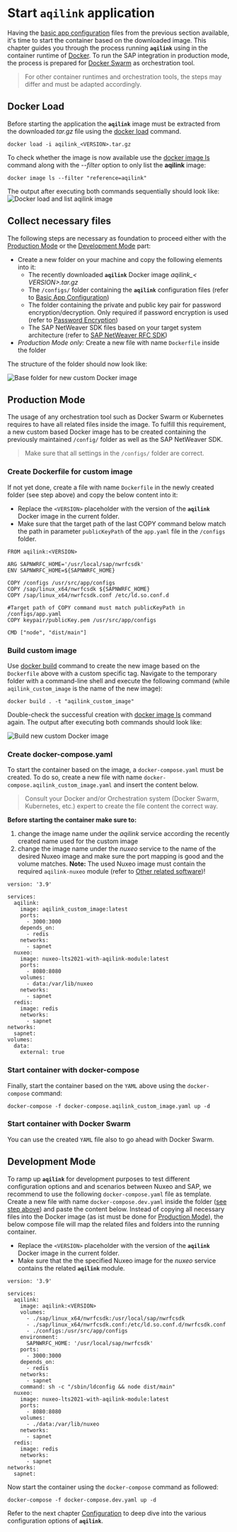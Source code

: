 # Start `aqilink` application
Having the [basic app configuration](installation/app-configuration.md) files from the previous section available, it's time to start the container based on the downloaded image. This chapter guides you through the process running **`aqilink`** using in the container runtime of [Docker](https://docs.docker.com). To run the SAP integration in production mode, the process is prepared for [Docker Swarm](https://docs.docker.com/get-started/swarm-deploy/) as orchestration tool.

> For other container runtimes and orchestration tools, the steps may differ and must be adapted accordingly. 

## Docker Load
Before starting the application the **`aqilink`** image must be extracted from the downloaded *tar.gz* file using the [docker load](https://docs.docker.com/engine/reference/commandline/load/) command.

```
docker load -i aqilink_<VERSION>.tar.gz
```

To check whether the image is now available use the [docker image ls](https://docs.docker.com/engine/reference/commandline/image_ls/) command along with the *--filter* option to only list the **aqilink** image:
```
docker image ls --filter "reference=aqilink"
```
The output after executing both commands sequentially should look like:
![Docker load and list aqilink image](../_media/installation/docker_load_1.png)

## Collect necessary files 

The following steps are necessary as foundation to proceed either with the [Production Mode](#production-mode) or the [Development Mode](#development-mode) part:

- Create a new folder on your machine and copy the following elements into it:
   - The recently downloaded **``aqilink``** Docker image *aqilink_< VERSION>.tar.gz* 
   - The `/configs/` folder containing the **``aqilink``** configuration files (refer to [Basic App Configuration](/installation/app-configuration.md))
   - The folder containing the private and public key pair for password encryption/decryption. Only required if password encryption is used (refer to [Password Encryption](/reference/password-encryption))
   - The SAP NetWeaver SDK files based on your target system architecture (refer to [SAP NetWeaver RFC SDK](/installation/app-download?id=sap-netweaver-rfc-sdk))
- *Production Mode only:* Create a new file with name `Dockerfile` inside the folder

The structure of the folder should now look like:

![Base folder for new custom Docker image](../_media/installation/folder_structure_custom_docker_image.png)

## Production Mode
The usage of any orchestration tool such as Docker Swarm or Kubernetes requires to have all related files inside the image. To fulfill this requirement, a new custom based Docker image has to be created containing the previously maintained `/config/` folder as well as the SAP NetWeaver SDK.

> Make sure that all settings in the `/configs/` folder are correct.

### Create Dockerfile for custom image

If not yet done, create a file with name `Dockerfile` in the newly created folder (see step above) and copy the below content into it:

 - Replace the `<VERSION>` placeholder with the version of the **`aqilink`** Docker image in the current folder.
 - Make sure that the target path of the last COPY command below match the path in parameter `publicKeyPath` of the `app.yaml` file in the `/configs` folder.

```
FROM aqilink:<VERSION>

ARG SAPNWRFC_HOME='/usr/local/sap/nwrfcsdk'
ENV SAPNWRFC_HOME=${SAPNWRFC_HOME}

COPY /configs /usr/src/app/configs
COPY /sap/linux_x64/nwrfcsdk ${SAPNWRFC_HOME}
COPY /sap/linux_x64/nwrfcsdk.conf /etc/ld.so.conf.d

#Target path of COPY command must match publicKeyPath in /configs/app.yaml
COPY keypair/publicKey.pem /usr/src/app/configs

CMD ["node", "dist/main"]
```

### Build custom image

Use [docker build](https://docs.docker.com/engine/reference/commandline/build/) command to create the new image based on the `Dockerfile` above with a custom specific tag. Navigate to the temporary folder with a command-line shell and execute the following command (while `aqilink_custom_image` is the name of the new image):

```
docker build . -t "aqilink_custom_image"
```

Double-check the successful creation with [docker image ls](https://docs.docker.com/engine/reference/commandline/image_ls/) command again. The output after executing both commands should look like:

![Build new custom Docker image](../_media/installation/docker_build_custom_image.png)

### Create docker-compose.yaml
To start the container based on the image, a `docker-compose.yaml` must be created. To do so, create a new file with name `docker-compose.aqilink_custom_image.yaml` and insert the content below. 

> Consult your Docker and/or Orchestration system (Docker Swarm, Kubernetes, etc.) expert to create the file content the correct way.

**Before starting the container make sure to:** 
1) change the image name under the *aqilink* service according the recently created name used for the custom image
2) change the image name under the *nuxeo* service to the name of the desired Nuxeo image and make sure the port mapping is good and the volume matches. **Note:** The used Nuxeo image must contain the required `aqilink-nuxeo` module (refer to [Other related software](/installation/app-download?id=other-related-software))!

```
version: '3.9'

services:
  aqilink:
    image: aqilink_custom_image:latest
    ports:
      - 3000:3000
    depends_on:
      - redis
    networks:
      - sapnet
  nuxeo:
    image: nuxeo-lts2021-with-aqilink-module:latest
    ports:
      - 8080:8080
    volumes:
      - data:/var/lib/nuxeo
    networks:
      - sapnet
  redis:
    image: redis
    networks:
      - sapnet
networks:
  sapnet:
volumes:
  data:
    external: true
```

### Start container with docker-compose
Finally, start the container based on the `YAML` above using the `docker-compose` command:

```
docker-compose -f docker-compose.aqilink_custom_image.yaml up -d
```

### Start container with Docker Swarm

You can use the created `YAML` file also to go ahead with Docker Swarm. 


## Development Mode
To ramp up **`aqilink`** for development purposes to test different configuration options and and scenarios between Nuxeo and SAP, we recommend to use the following `docker-compose.yaml` file as template. Create a new file with name `docker-compose.dev.yaml` inside the  folder ([see step above](/installation/app-start.md#collect-necessary-files)) and paste the content below.
Instead of copying all necessary files into the Docker image (as ist must be done for [Production Mode](/installation/app-start.md#production-mode)), the below compose file will map the related files and folders into the running container.

 - Replace the `<VERSION>` placeholder with the version of the **`aqilink`** Docker image in the current folder.
 - Make sure that the the specified Nuxeo image for the *nuxeo* service contains the related **`aqilink`** module.

```
version: '3.9'

services:
  aqilink:
    image: aqilink:<VERSION>
    volumes:
      - ./sap/linux_x64/nwrfcsdk:/usr/local/sap/nwrfcsdk
      - ./sap/linux_x64/nwrfcsdk.conf:/etc/ld.so.conf.d/nwrfcsdk.conf
      - ./configs:/usr/src/app/configs
    environment:
      SAPNWRFC_HOME: '/usr/local/sap/nwrfcsdk'
    ports:
      - 3000:3000
    depends_on:
      - redis
    networks:
      - sapnet
    command: sh -c "/sbin/ldconfig && node dist/main"
  nuxeo:
    image: nuxeo-lts2021-with-aqilink-module:latest
    ports:
      - 8080:8080
    volumes:
      - ./data:/var/lib/nuxeo
    networks:
      - sapnet
  redis:
    image: redis
    networks:
      - sapnet
networks:
  sapnet:

```
Now start the container using the `docker-compose` command as followed:

```
docker-compose -f docker-compose.dev.yaml up -d
```

Refer to the next chapter [Configuration](/configuration/) to deep dive into the various configuration options of **`aqilink`**.